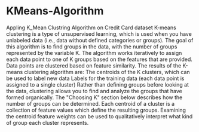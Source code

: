 # KMeans-Algorithm
Appling K_Mean Clustring Algorithm on Credit Card dataset K-means clustering is a type of unsupervised learning, which is used when you have unlabeled data (i.e., data without defined categories or groups). The goal of this algorithm is to find groups in the data, with the number of groups represented by the variable K. The algorithm works iteratively to assign each data point to one of K groups based on the features that are provided. Data points are clustered based on feature similarity. The results of the K-means clustering algorithm are:   The centroids of the K clusters, which can be used to label new data Labels for the training data (each data point is assigned to a single cluster)  Rather than defining groups before looking at the data, clustering allows you to find and analyze the groups that have formed organically. The "Choosing K" section below describes how the number of groups can be determined. Each centroid of a cluster is a collection of feature values which define the resulting groups. Examining the centroid feature weights can be used to qualitatively interpret what kind of group each cluster represents.
